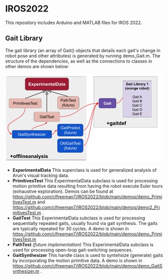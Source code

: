 # IROS2022
This repository includes Arduino and MATLAB files for IROS 2022. 

## Gait Library
The gait library (an array of Gait() objects that details each gait's change in robot pose and other attributes) is generated by running demo_Gait.m. The structure of the dependencies, as well as the connections to classes in other demos are shown below:

![Diagram](/IROS%202022%20%20(1).png)

- **ExperimentalData**
This superclass is used for generalized analysis of Arun's visual tracking data. 
- **PrimitivesTest**
This ExperimentalData subclass is used for processing motion primitive data resulting from having the robot execute Euler tours (exhaustive exploration). Demos can be found at https://github.com/clfreeman7/IROS2022/blob/main/demos/demo_PrimitivesTest.m and https://github.com/clfreeman7/IROS2022/blob/main/demos/demo2_PrimitivesTest.m .
- **GaitTest**
This ExperimentalData subclass is used for processing sequentially repeated gaits, usually found via gait synthesis. The gaits are typically repeated for 30 cycles. A demo is shown in https://github.com/clfreeman7/IROS2022/blob/main/demos/demo_PrimitivesTest.m 
- **PathTest**
_(future implementation)_ This ExperimentalData subclass is used for processing open-loop gait-switching sequences. 
- **GaitSynthesizer**
This handle class is used to syntehsize (generate) gaits by incorporating the motion primitive data. A demo is shown in https://github.com/clfreeman7/IROS2022/blob/main/demos/demo_GaitSynthesizer.m .

